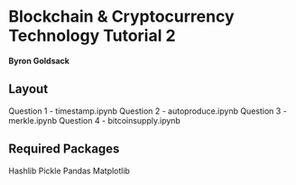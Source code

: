 # Blockchain & Cryptocurrency Technology Tutorial 2

**Byron Goldsack**

## Layout

Question 1 - timestamp.ipynb
Question 2 - autoproduce.ipynb
Question 3 - merkle.ipynb
Question 4 - bitcoinsupply.ipynb

## Required Packages

Hashlib
Pickle
Pandas
Matplotlib
